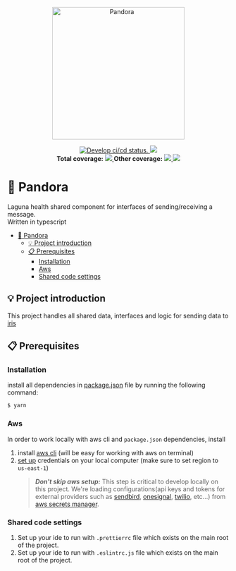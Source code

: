 <p align="center">
  <a href="https://en.wikipedia.org/wiki/Pandora" target="blank"><img src="https://scontent.ftlv5-1.fna.fbcdn.net/v/t1.18169-9/179609_492473770810335_233997892_n.jpg?_nc_cat=102&ccb=1-5&_nc_sid=cdbe9c&_nc_ohc=he4zXYw2UdoAX9EviCJ&_nc_ht=scontent.ftlv5-1.fna&oh=463b5640a4781c5c13583791fab8d2a5&oe=61A967A1" width="300" alt="Pandora" /></a>
</p>

<p align="center">
  <a href="https://github.com/LagunaHealth/pandora/actions?query=branch%3Amaster">
    <img src="https://github.com/LagunaHealth/pandora/workflows/Pandora/badge.svg" alt="Develop ci/cd status." />
  </a>
  <a href="https://github.com/LagunaHealth/pandora/contributors" alt="Contributors">
    <img src="https://img.shields.io/github/contributors/badges/shields" />
  </a> <br/>
  <b>Total coverage:</b>
  <a href="https://laguna-health-coverage.s3.amazonaws.com/pandora/master/lcov-report/index.html" alt="lines">
    <img src="https://laguna-health-coverage.s3.amazonaws.com/pandora/master/badge-lines.svg" />
  </a>
  <b>Other coverage:</b>
  <a href="https://laguna-health-coverage.s3.amazonaws.com/pandora/master/lcov-report/index.html" alt="functions">
    <img src="https://laguna-health-coverage.s3.amazonaws.com/pandora/master/badge-functions.svg" />
  </a>
  <a href="https://laguna-health-coverage.s3.amazonaws.com/pandora/master/lcov-report/index.html" alt="statements">
    <img src="https://laguna-health-coverage.s3.amazonaws.com/pandora/master/badge-statements.svg" />
  </a>
</p>

# 📨 Pandora

Laguna health shared component for interfaces of sending/receiving a message.
<br/>Written in typescript

- [📨 Pandora](#-pandora)
    * [💡 Project introduction](#-project-introduction)
    * [📋 Prerequisites](#-prerequisites)
        + [Installation](#installation)
        + [Aws](#aws)
        + [Shared code settings](#shared-code-settings)
    
## 💡 Project introduction

This project handles all shared data, interfaces and logic for sending data to [iris](https://github.com/LagunaHealth/iris)

## 📋 Prerequisites

### Installation

install all dependencies in [package.json](./package.json) file by running the following command:

```bash
$ yarn
```

### Aws

In order to work locally with aws cli and `package.json` dependencies, install

1. install [aws cli](https://docs.aws.amazon.com/cli/latest/userguide/install-cliv2-mac.html) (will be easy for working with aws on terminal)
2. [set up](https://docs.aws.amazon.com/sdk-for-java/v1/developer-guide/setup-credentials.html) credentials on your local computer (make sure to set region to `us-east-1`)
   > **_Don't skip aws setup:_** This step is critical to develop locally on this project.
   > We're loading configurations(api keys and tokens for external providers such as
   > [sendbird](https://sendbird.com), [onesignal](https://onesignal.com), [twilio](https://www.twilio.com), etc...)
   > from [aws secrets manager](https://aws.amazon.com/secrets-manager/).

### Shared code settings

1. Set up your ide to run with `.prettierrc` file which exists on the main root of the project.
2. Set up your ide to run with `.eslintrc.js` file which exists on the main root of the project.